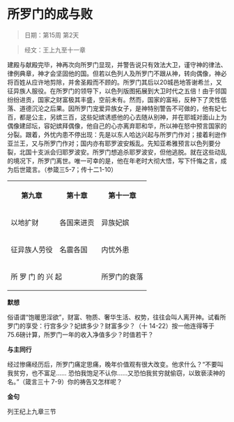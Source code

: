 # 所罗门的成与败 

> 日期：第15周 第2天

> 经文：王上九至十一章

建殿与献殿完毕，神再次向所罗门显现，并警告说只有效法大卫，谨守神的律法、律例典章，神才会坚固他的国。但若以色列人及所罗门不跟从神，转向偶像，神必将百姓从应许地剪除，并舍圣殿而不顾的。所罗门其后以20城邑地答谢希兰，又征异族人服役。在所罗门的领导下，以色列版图拓展到大卫时代之五倍！由于邻国纷纷进贡，国家之财富极其丰盛，空前未有。然而，国家的富裕，反种下了灵性低落、道德沉沦之后果。因所罗门宠爱异族女子，是神特别警告不可做的，他有妃七百，都是公主，另嫔三百，这些妃嫔诱惑他的心去随从别神，并在耶城对面山上为偶像建邱坛，容妃嫔拜偶像，他自己的心亦离弃耶和华，所以神在怒中预言国家的分裂。跟着，外忧内患不停出现：先是以东人哈达兴起与所罗门作对；接着利逊作亚兰王，又与所罗门作对；国内亦有耶罗波安叛乱。先知亚希雅预言以色列要分裂，北国十支派会归耶罗波安。所罗门想追杀耶罗波安，但他逃脱。就在这些动乱的境况下，所罗门离世。唯一可幸的是，他在年老时大彻大悟，写下忏悔之言，成为后世箴言。（参箴三5-7；传十二1-10）

<table>
 <tbody>
  <tr>
   <th><p>第九章</p></th>
   <th><p>第十章</p></th>
   <th><p>第十一章</p></th>
  </tr>
  <tr>
   <td><p>以地扩财</p></td>
   <td><p>各国来进贡</p></td>
   <td><p>异族妃嫔</p></td>
  </tr>
  <tr>
   <td><p>征异族人劳役</p></td>
   <td><p>名震各国</p></td>
   <td><p>内忧外患</p></td>
  </tr>
  <tr>
   <td colspan="2"><p>所 罗 门 的 兴 起</p></td>
   <td><p>所罗门的衰落</p></td>
  </tr>
 </tbody>
</table>

**默想**

俗语谓“饱暖思淫欲”，财富、物质、奢华生活、权势，往往会叫人离开神。试看所罗门的享受：行宫多少？妃嫔多少？财富多少？（十 14-22）按一他连得等于 75.6磅计算，所罗门一年的收入净值多少？时值若干？

**与主同行**

经过惨痛经历后，所罗门痛定思痛，晚年价值观有很大改变。他求什么？“不要叫我贫穷，也不富足…… 恐怕我饱足不认你……又恐怕我贫穷就偷窃，以致亵渎神的名。”（箴言三十 7-9）你的祷告又怎样呢？

**金句**

列王纪上九章三节



